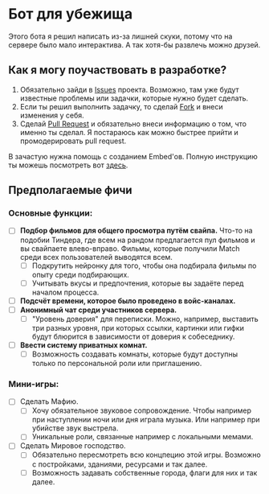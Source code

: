 # Бот для убежища
Этого бота я решил написать из-за лишней скуки, потому что на сервере было мало интерактива. А так хотя-бы развлечь можно друзей.
## Как я могу поучаствовать в разработке?
1. Обязательно зайди в [Issues](https://github.com/Geardung/UbezhisheBot/issues) проекта. Возможно, там уже будут известные проблемы или задачки, которые нужно будет сделать.
2. Если ты решил выполнить задачку, то сделай [Fork](https://github.com/Geardung/UbezhisheBot/fork) и внеси изменения у себя.
3. Сделай [Pull Request](https://github.com/Geardung/UbezhisheBot/pulls) и обязательно внеси информацию о том, что именно ты сделал. Я постараюсь как можно быстрее прийти и промодерировать pull request.

В зачастую нужна помощь с созданием Embed'ов. Полную инструкцию ты можешь посмотреть вот [здесь](https://github.com/Geardung/UbezhisheBot/wiki/Как-мне-грамотно-делать-Embed'ы-%3F).
## Предполагаемые фичи
### Основные функции: 
- [ ] **Подбор фильмов для общего просмотра путём свайпа.** Что-то на подобии Тиндера, где всем на рандом предлагается пул фильмов и вы свайпаете влево-вправо. Фильмы, которые получили Match среди всех пользователей выводятся всем.
	- [ ] Подкрутить нейронку для того, чтобы она подбирала фильмы по опыту среди подбирающих.
	- [ ] Учитывать вкусы и предпочтения, которые вы задаёте перед началом процесса.
- [ ] **Подсчёт времени, которое было проведено в войс-каналах.**
- [ ] **Анонимный чат среди участников сервера.**
	- [ ] "Уровень доверия" для переписки. Можно, например, выставить три разных уровня, при которых ссылки, картинки или гифки будут блюрится в зависимости от доверия к собеседнику.
- [ ] **Ввести систему приватных комнат.**
	- [ ] Возможность создавать комнаты, которые будут доступны только по персональной роли или приглашению.

### Мини-игры:
- [ ] Сделать Мафию.
	- [ ] Хочу обязательное звуковое сопровождение. Чтобы например при наступлении ночи или дня играла музыка. Или например при убийстве звук выстрела.
	- [ ] Уникальные роли, связанные например с локальными мемами.
- [ ] Сделать Мировое господство.
	- [ ] Обязательно пересмотреть всю концпецию этой игры. Возможно с постройками, зданиями, ресурсами и так далее.
	- [ ] Возможность задавать собственные города, флаги для них и так далее.
